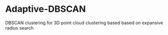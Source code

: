 # Adaptive-DBSCAN
DBSCAN clustering for 3D point cloud clustering based based on expansive radius search
